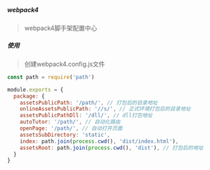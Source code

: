 ##### webpack4
> webpack4脚手架配置中心

##### 使用
> 创建webpack4.config.js文件

```js
const path = require('path')

module.exports = {
  package: {
    assetsPublicPath: '/path/', // 打包后的目录地址
    onlineAssetsPublicPath: '//s/', // 正式环境打包后的目录地址
    assetsPublicPathDll: '/dll/', // dll打包地址
    autoTutor: '/path/', // 自动化路由
    openPage: '/path/', // 自动打开页面
    assetsSubDirectory: 'static',
    index: path.join(process.cwd(), 'dist/index.html'),
    assetsRoot: path.join(process.cwd(), 'dist'), // 打包后的地址
  }
}
```

